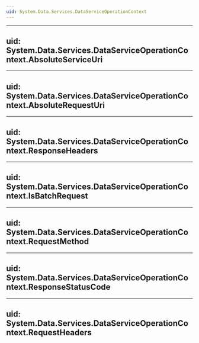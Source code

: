 ```yaml
---
uid: System.Data.Services.DataServiceOperationContext
---
```


---
uid: System.Data.Services.DataServiceOperationContext.AbsoluteServiceUri
---

---
uid: System.Data.Services.DataServiceOperationContext.AbsoluteRequestUri
---

---
uid: System.Data.Services.DataServiceOperationContext.ResponseHeaders
---

---
uid: System.Data.Services.DataServiceOperationContext.IsBatchRequest
---

---
uid: System.Data.Services.DataServiceOperationContext.RequestMethod
---

---
uid: System.Data.Services.DataServiceOperationContext.ResponseStatusCode
---

---
uid: System.Data.Services.DataServiceOperationContext.RequestHeaders
---
